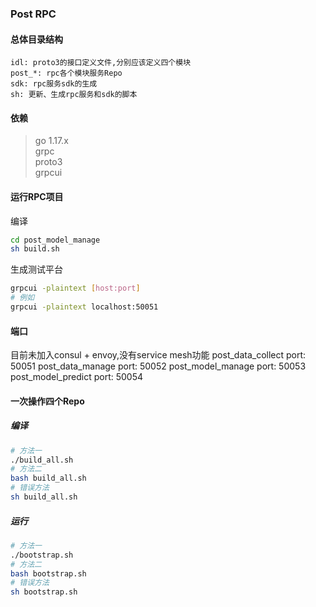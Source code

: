 ### Post RPC


#### 总体目录结构
```text
idl: proto3的接口定义文件,分别应该定义四个模块
post_*: rpc各个模块服务Repo
sdk: rpc服务sdk的生成
sh: 更新、生成rpc服务和sdk的脚本
```
#### 依赖

> go 1.17.x \
> grpc \
> proto3 \
> grpcui

#### 运行RPC项目

编译
```bash
cd post_model_manage
sh build.sh
```
生成测试平台
```bash
grpcui -plaintext [host:port]
# 例如
grpcui -plaintext localhost:50051
```
#### 端口

目前未加入consul + envoy,没有service mesh功能
post_data_collect   port:   50051
post_data_manage    port:   50052
post_model_manage   port:   50053
post_model_predict  port:   50054

#### 一次操作四个Repo
##### 编译

```bash
# 方法一
./build_all.sh
# 方法二
bash build_all.sh
# 错误方法
sh build_all.sh
```
##### 运行

```bash
# 方法一
./bootstrap.sh
# 方法二
bash bootstrap.sh
# 错误方法
sh bootstrap.sh
```